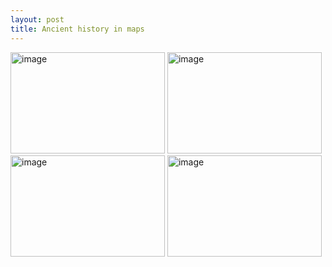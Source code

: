 ```yaml
---
layout: post
title: Ancient history in maps
---
```



<CENETER><IMG SRC="http://albter.eu5.org/images/i-e.jpg" width="247" height="162" ALT="image">
<IMG SRC="http://albter.eu5.org/images/1034-004-281C6F0D.jpeg" width="247" height="162" ALT="image">
<IMG SRC="http://albter.eu5.org/images/dialects.jpg" width="247" height="162" ALT="image">
<IMG SRC="http://albter.eu5.org/images/1033-004-756041AF.jpeg" width="247" height="162" ALT="image"></CENTER>

